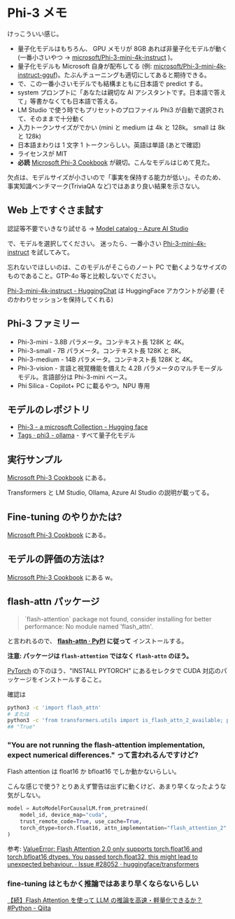 # Phi-3 メモ

けっこういい感じ。

- 量子化モデルはもちろん、
  GPU メモリが 8GB あれば非量子化モデルが動く (一番小さいやつ →
  [microsoft/Phi-3-mini-4k-instruct](https://huggingface.co/microsoft/Phi-3-mini-4k-instruct)
  )。
- 量子化モデルも Microsoft 自身が配布してる
  (例: [microsoft/Phi-3-mini-4k-instruct-gguf](https://huggingface.co/microsoft/Phi-3-mini-4k-instruct-gguf))。たぶんチューニングも適切にしてあると期待できる。
- で、この一番小さいモデルでも結構まともに日本語で predict する。
- system プロンプトに「あなたは親切な AI アシスタントです。日本語で答えて」等書かなくても日本語で答える。
- LM Studio で使う時でもプリセットのプロファイル Phi3 が自動で選択されて、そのままで十分動く
- 入力トークンサイズがでかい (mini と medium は 4k と 128k。 small は 8k と 128k)
- 日本語まわりは 1 文字 1 トークンらしい。英語は単語 (あとで確認)
- ライセンスが MIT
- **必読** [Microsoft Phi\-3 Cookbook](https://github.com/microsoft/Phi-3CookBook/) が親切。こんなモデルはじめて見た。

欠点は、モデルサイズが小さいので「事実を保持する能力が低い」。そのため、事実知識ベンチマーク(TriviaQA など)ではあまり良い結果を示さない。

## Web 上ですぐさま試す

認証等不要でいきなり試せる → [Model catalog - Azure AI Studio](https://ai.azure.com/explore/models?tid=e67df547-9d0d-4f4d-9161-51c6ed1f7d11&selectedCollection=phi&selectedTask=chat-completion&selectedLicense=mit)

で、モデルを選択してください。
迷ったら、一番小さい
[Phi-3-mini-4k-instruct](https://ai.azure.com/explore/models/Phi-3-mini-4k-instruct/version/7/registry/azureml?tid=e67df547-9d0d-4f4d-9161-51c6ed1f7d11) を試してみて。

忘れないでほしいのは、このモデルがそこらのノート PC で動くようなサイズのものであること。GTP-4o 等と比較しないでください。

[Phi-3-mini-4k-instruct - HuggingChat](https://huggingface.co/chat/models/microsoft/Phi-3-mini-4k-instruct) は HuggingFace アカウントが必要
(そのかわりセッションを保持してくれる)

## Phi-3 ファミリー

- Phi-3-mini - 3.8B パラメータ。コンテキスト長 128K と 4K。
- Phi-3-small - 7B パラメータ。コンテキスト長 128K と 8K。
- Phi-3-medium - 14B パラメータ。コンテキスト長 128K と 4K。
- Phi-3-vision - 言語と視覚機能を備えた 4.2B パラメータのマルチモーダルモデル。言語部分は Phi-3-mini ベース。
- Phi Silica - Copilot+ PC に載るやつ。NPU 専用

## モデルのレポジトリ

- [Phi-3 - a microsoft Collection - Hugging face](https://huggingface.co/collections/microsoft/phi-3-6626e15e9585a200d2d761e3)
- [Tags · phi3 - ollama](https://ollama.com/library/phi3/tags) - すべて量子化モデル

## 実行サンプル

[Microsoft Phi\-3 Cookbook](https://github.com/microsoft/Phi-3CookBook/?tab=readme-ov-file#microsoft-phi-3-cookbook)
にある。

Transformers と LM Studio, Ollama, Azure AI Studio の説明が載ってる。

## Fine-tuning のやりかたは?

[Microsoft Phi\-3 Cookbook](https://github.com/microsoft/Phi-3CookBook/?tab=readme-ov-file#microsoft-phi-3-cookbook)
にある。

## モデルの評価の方法は?

[Microsoft Phi\-3 Cookbook](https://github.com/microsoft/Phi-3CookBook/?tab=readme-ov-file#microsoft-phi-3-cookbook)
にある w。

## flash-attn パッケージ

> \`flash-attention\` package not found, consider installing for better performance: No module named 'flash_attn'.

と言われるので、
**[flash-attn · PyPI](https://pypi.org/project/flash-attn/)
に従って**
インストールする。

**注意: パッケージは `flash-attention` ではなく `flash-attn` のほう。**

[PyTorch](https://pytorch.org/)
の下のほう、"INSTALL PYTORCH" にあるセレクタで
CUDA 対応のパッケージをインストールすること。

確認は

```sh
python3 -c 'import flash_attn'
# または
python3 -c 'from transformers.utils import is_flash_attn_2_available; print(is_flash_attn_2_available())'
## "True"
```

### "You are not running the flash-attention implementation, expect numerical differences." って言われるんですけど?

Flash attention は
float16 か bfloat16 でしか動かないらしい。

こんな感じで使う? とりあえず警告は出ずに動くけど、あまり早くなったような気がしない。

```python
model = AutoModelForCausalLM.from_pretrained(
    model_id, device_map="cuda",
    trust_remote_code=True, use_cache=True,
    torch_dtype=torch.float16, attn_implementation="flash_attention_2"
)
```

参考: [ValueError: Flash Attention 2.0 only supports torch.float16 and torch.bfloat16 dtypes. You passed torch.float32, this might lead to unexpected behaviour. · Issue #28052 · huggingface/transformers](https://github.com/huggingface/transformers/issues/28052)

### fine-tuning はともかく推論ではあまり早くならないらしい

[【続】Flash Attention を使って LLM の推論を高速・軽量化できるか？ #Python - Qiita](https://qiita.com/jovyan/items/5716cd83e246df4a158e)

